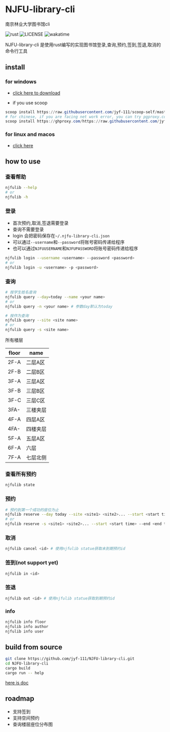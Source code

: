 # NJFU-library-cli

南京林业大学图书馆cli

![rust](https://img.shields.io/badge/rust-1.68.2-green)
![LICENSE](https://img.shields.io/badge/LICENSE-MIT-yellow)
![wakatime](https://wakatime.com/badge/user/cfee0eb2-658b-4917-a1ed-9801e76b961f/project/896c2bad-d07b-4cfd-bf71-35a4cb5d13dc.svg)

NJFU-library-cli 是使用rust编写的实现图书馆登录,查询,预约,签到,签退,取消的命令行工具

## install

### for windows

- [click here to download](https://github.com/jyf-111/NJFU-library-cli/releases/)

- if you use scoop

```powershell
scoop install https://raw.githubusercontent.com/jyf-111/scoop-self/master/bucket/njfulib.json
# for chinese, if you are facing net work error, you can try pgproxy.com
scoop install https://ghproxy.com/https://raw.githubusercontent.com/jyf-111/scoop-self/master/bucket/njfulib.json
```

### for linux and macos

- [click here](#build-from-source)

## how to use

### 查看帮助

```bash
njfulib --help
# or
njfulib -h
```

### 登录

- 首次预约,取消,签退需要登录
- 查询不需要登录
- login 会把密码保存在`~/.njfu-library-cli.json`
- 可以通过`--username`和`--password`将账号密码传递给程序
- 也可以通过`NJFUUSERNAME`和`NJFUPASSWORD`将账号密码传递给程序

```bash
njfulib login --username <username> --password <password>
# or
njfulib login -u <username> -p <password>
```

### 查询

```bash
# 按学生姓名查询
njfulib query --day=today --name <your name>
# or
njfulib query -n <your name> # 参数day默认为today

# 按作为查询
njfulib query --site <site name>
# or
njfulib query -s <site name>
```

所有楼层

|floor|   name  |
| --- |   ---   |
|2F-A | 二层A区 |
|2F-B | 二层B区 |
|3F-A | 三层A区 |
|3F-B | 三层B区 |
|3F-C | 三层C区 |
|3FA- | 三楼夹层|
|4F-A | 四层A区 |
|4FA- | 四楼夹层|
|5F-A | 五层A区 |
|6F-A | 六层    |
|7F-A | 七层北侧|

### 查看所有预约

```bash
njfulib state
```

### 预约

```bash
# 预约到第一个成功的座位为止
njfulib reserve --day today --site <site1> <site2>... --start <start time> --end <end time>
# or
njfulib reserve -s <site1> <site2>... --start <start time> --end <end time> # --start --end 不可缩写
```

### 取消

```bash
njfulib cancel <id> # 使用njfulib statue获取未到期预约id

```

### 签到(not support yet)

```bash
njfulib in <id>
```

### 签退

```bash
njfulib out <id> # 使用njfulib statue获取到期预约id
```

### info

```bash
njfulib info floor
njfulib info author
njfulib info user
```

## build from source

```bash
git clone https://github.com/jyf-111/NJFU-library-cli.git
cd NJFU-library-cli
cargo build
cargo run -- help
```

[here is doc](https://wycis.me/NJFU-library-cli/njfulib/)

## roadmap

- 支持签到
- 支持空间预约
- 查询楼层座位分布图
